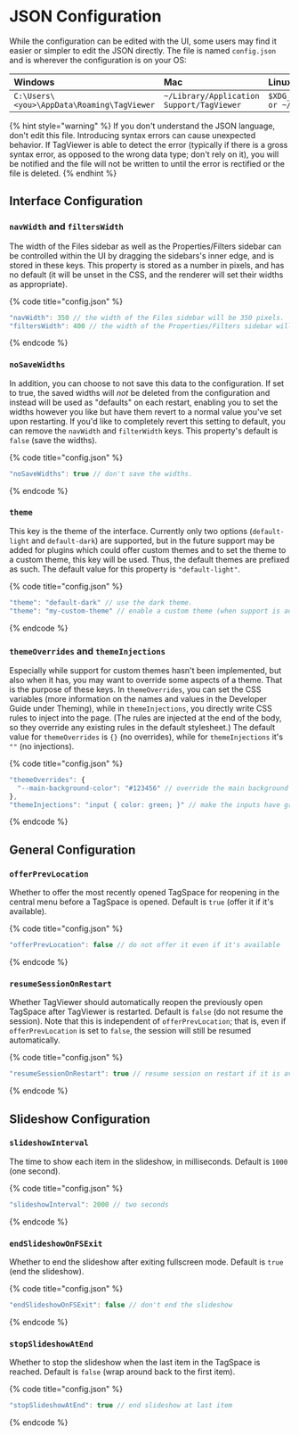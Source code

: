 # JSON Configuration

While the configuration can be edited with the UI, some users may find it easier or simpler to edit the JSON directly. The file is named `config.json` and is wherever the configuration is on your OS:

| **Windows** | **Mac** | **Linux** |
| :--- | :--- | :--- |
| `C:\Users\<you>\AppData\Roaming\TagViewer` | `~/Library/Application Support/TagViewer` | `$XDG_CONFIG_HOME/TagViewer or ~/.config/TagViewer` |

{% hint style="warning" %}
If you don't understand the JSON language, don't edit this file. Introducing syntax errors can cause unexpected behavior. If TagViewer is able to detect the error \(typically if there is a gross syntax error, as opposed to the wrong data type; don't rely on it\), you will be notified and the file will not be written to until the error is rectified or the file is deleted.
{% endhint %}

## Interface Configuration

### `navWidth` and `filtersWidth`

The width of the Files sidebar as well as the Properties/Filters sidebar can be controlled within the UI by dragging the sidebars's inner edge, and is stored in these keys. This property is stored as a number in pixels, and has no default \(it will be unset in the CSS, and the renderer will set their widths as appropriate\).

{% code title="config.json" %}
```javascript
"navWidth": 350 // the width of the Files sidebar will be 350 pixels.
"filtersWidth": 400 // the width of the Properties/Filters sidebar will be 400px.
```
{% endcode %}

### `noSaveWidths`

In addition, you can choose to not save this data to the configuration. If set to true, the saved widths will _not_ be deleted from the configuration and instead will be used as "defaults" on each restart, enabling you to set the widths however you like but have them revert to a normal value you've set upon restarting. If you'd like to completely revert this setting to default, you can remove the `navWidth` and `filterWidth` keys. This property's default is `false` \(save the widths\).

{% code title="config.json" %}
```javascript
"noSaveWidths": true // don't save the widths.
```
{% endcode %}

### `theme`

This key is the theme of the interface. Currently only two options \(`default-light` and `default-dark`\) are supported, but in the future support may be added for plugins which could offer custom themes and to set the theme to a custom theme, this key will be used. Thus, the default themes are prefixed as such. The default value for this property is `"default-light"`.

{% code title="config.json" %}
```javascript
"theme": "default-dark" // use the dark theme.
"theme": "my-custom-theme" // enable a custom theme (when support is added).
```
{% endcode %}

### `themeOverrides` and `themeInjections`

Especially while support for custom themes hasn't been implemented, but also when it has, you may want to override some aspects of a theme. That is the purpose of these keys. In `themeOverrides`, you can set the CSS variables \(more information on the names and values in the Developer Guide under Theming\), while in `themeInjections`, you directly write CSS rules to inject into the page. \(The rules are injected at the end of the body, so they override any existing rules in the default stylesheet.\) The default value for `themeOverrides` is `{}` \(no overrides\), while for `themeInjections` it's `""` \(no injections\).

{% code title="config.json" %}
```javascript
"themeOverrides": {
  "--main-background-color": "#123456" // override the main background color
},
"themeInjections": "input { color: green; }" // make the inputs have green text
```
{% endcode %}

## General Configuration

### `offerPrevLocation`

Whether to offer the most recently opened TagSpace for reopening in the central menu before a TagSpace is opened. Default is `true` \(offer it if it's available\).

{% code title="config.json" %}
```javascript
"offerPrevLocation": false // do not offer it even if it's available
```
{% endcode %}

### `resumeSessionOnRestart`

Whether TagViewer should automatically reopen the previously open TagSpace after TagViewer is restarted. Default is `false` \(do not resume the session\). Note that this is independent of `offerPrevLocation`; that is, even if `offerPrevLocation` is set to `false`, the session will still be resumed automatically.

{% code title="config.json" %}
```javascript
"resumeSessionOnRestart": true // resume session on restart if it is available
```
{% endcode %}

## Slideshow Configuration

### `slideshowInterval`

The time to show each item in the slideshow, in milliseconds. Default is `1000` \(one second\).

{% code title="config.json" %}
```javascript
"slideshowInterval": 2000 // two seconds
```
{% endcode %}

### `endSlideshowOnFSExit`

Whether to end the slideshow after exiting fullscreen mode. Default is `true` \(end the slideshow\).

{% code title="config.json" %}
```javascript
"endSlideshowOnFSExit": false // don't end the slideshow
```
{% endcode %}

### `stopSlideshowAtEnd`

Whether to stop the slideshow when the last item in the TagSpace is reached. Default is `false` \(wrap around back to the first item\).

{% code title="config.json" %}
```javascript
"stopSlideshowAtEnd": true // end slideshow at last item
```
{% endcode %}



